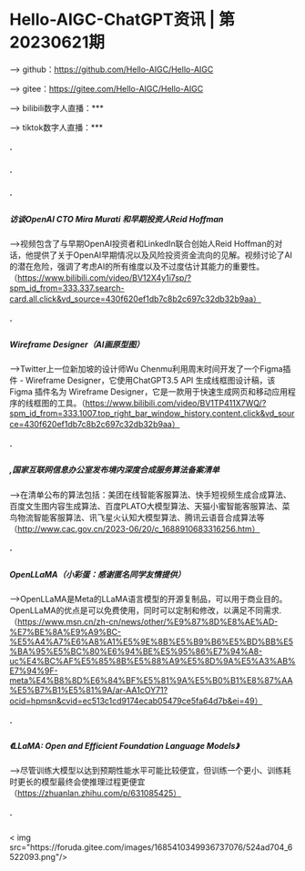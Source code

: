#  Hello-AIGC-ChatGPT资讯 | 第20230621期
——> github：https://github.com/Hello-AIGC/Hello-AIGC

——> gitee：https://gitee.com/Hello-AIGC/Hello-AIGC

——> bilibili数字人直播：***

——> tiktok数字人直播：***
##### ·
##### ·
##### ·

##### 访谈OpenAI CTO Mira Murati 和早期投资人Reid Hoffman
——>视频包含了与早期OpenAI投资者和LinkedIn联合创始人Reid Hoffman的对话，他提供了关于OpenAI早期情况以及风险投资资金流向的见解。视频讨论了AI的潜在危险，强调了考虑AI的所有维度以及不过度估计其能力的重要性。（https://www.bilibili.com/video/BV12X4y1i7sp/?spm_id_from=333.337.search-card.all.click&vd_source=430f620ef1db7c8b2c697c32db32b9aa）
##### ·
##### Wireframe Designer（AI画原型图）
——>Twitter上一位新加坡的设计师Wu Chenmu利用周末时间开发了一个Figma插件 - Wireframe Designer，它使用ChatGPT3.5 API 生成线框图设计稿，该 Figma 插件名为 Wireframe Designer，它是一款用于快速生成网页和移动应用程序的线框图的工具。（https://www.bilibili.com/video/BV1TP411X7WQ/?spm_id_from=333.1007.top_right_bar_window_history.content.click&vd_source=430f620ef1db7c8b2c697c32db32b9aa）
##### ·
##### ,国家互联网信息办公室发布境内深度合成服务算法备案清单
——>在清单公布的算法包括：美团在线智能客服算法、快手短视频生成合成算法、百度文生图内容生成算法、百度PLATO大模型算法、天猫小蜜智能客服算法、菜鸟物流智能客服算法、讯飞星火认知大模型算法、腾讯云语音合成算法等（http://www.cac.gov.cn/2023-06/20/c_1688910683316256.htm）
##### ·
##### OpenLLaMA（小彩蛋：感谢匿名同学友情提供）
——>OpenLLaMA是Meta的LLaMA语言模型的开源复制品，可以用于商业目的。OpenLLaMA的优点是可以免费使用，同时可以定制和修改，以满足不同需求.（https://www.msn.cn/zh-cn/news/other/%E9%87%8D%E8%AE%AD-%E7%BE%8A%E9%A9%BC-%E5%A4%A7%E6%A8%A1%E5%9E%8B%E5%B9%B6%E5%BD%BB%E5%BA%95%E5%BC%80%E6%94%BE%E5%95%86%E7%94%A8-uc%E4%BC%AF%E5%85%8B%E5%88%A9%E5%8D%9A%E5%A3%AB%E7%94%9F-meta%E4%B8%8D%E6%84%BF%E5%81%9A%E5%B0%B1%E8%87%AA%E5%B7%B1%E5%81%9A/ar-AA1cOY71?ocid=hpmsn&cvid=ec513c1cd9174ecab05479ce5fa64d7b&ei=49）
##### ·
##### 《LLaMA: Open and Efficient Foundation Language Models》
——>尽管训练大模型以达到预期性能水平可能比较便宜，但训练一个更小、训练耗时更长的模型最终会使推理过程更便宜（https://zhuanlan.zhihu.com/p/631085425）
##### ·
<p>
  < img src="https://foruda.gitee.com/images/1685410349936737076/524ad704_6522093.png"/>
</p >